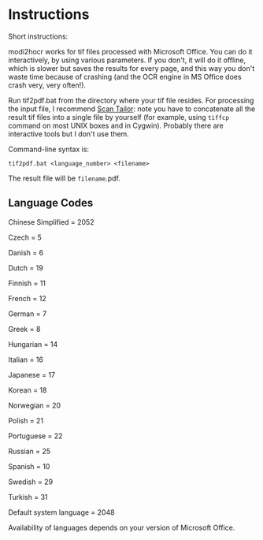 # Instructions #

Short instructions:

modi2hocr works for tif files processed with Microsoft Office. You can do it interactively,
by using various parameters. If you don't, it will do it offline, which is slower but saves
the results for every page, and this way you don't waste time because of crashing (and the OCR
engine in MS Office does crash very, very often!).

Run tif2pdf.bat from the directory where your tif file resides. For processing the input file, I recommend  [Scan Tailor](http://scantailor.sourceforge.net/): note you have to concatenate all
the result tif files into a single file by yourself (for example, using `tiffcp` command on most UNIX boxes and in Cygwin). Probably there are interactive tools but I don't use them.

Command-line syntax is:

`tif2pdf.bat <language_number> <filename>`

The result file will be `filename`.pdf.

## Language Codes ##

Chinese Simplified = 2052

Czech = 5

Danish = 6

Dutch = 19

Finnish = 11

French = 12

German = 7

Greek = 8

Hungarian = 14

Italian = 16

Japanese = 17

Korean = 18

Norwegian = 20

Polish = 21

Portuguese = 22

Russian = 25

Spanish = 10

Swedish = 29

Turkish = 31

Default system language = 2048

Availability of languages depends on your version of Microsoft Office.